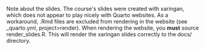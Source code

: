 Note about the slides. The course's slides were created with xaringan, which does not appear to play nicely with Quarto websites. As a workaround, .Rmd files are excluded from rendering in the website (see _quarto.yml, project>render). When rendering the website, you **must** source render_slides.R. This will render the xaringan slides correctly to the docs/ directory.
